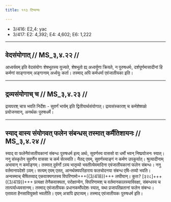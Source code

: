 ```yaml
---
title: ११३ टिप्पन्यः

---
```

- 3/416: E2,4: yac
- 3/417: E2: 4,392; E4: 4,602; E6: 1,222

____________________________________________

## वेदसंयोगात् // MS_३,४.२२ //

आध्वर्यवम् इति वेदसंयोगः शेषभूतस्य युज्यते, शेषभूतो ह्य् अध्वर्युणा क्रियते, न पुरुषधर्मः, दर्शपूर्णमासादीनां हि कर्मणां साङ्गानाम् अङ्गानाम् अर्ध्वयुः कर्ता। तस्माद् अपि कर्मधर्मा एवंजातीयका इति।


____________________________________________


## द्रव्यसंयोगाच् च // MS_३,४.२३ //

द्रव्यपरश् चात्र भवति निर्देशः - सुवर्णं भार्यम् इति द्वितीयार्थसंयोगात्। द्रव्यसंस्कारश् च कर्मशेषपक्षे प्रयोजनवान्, अनर्थकः पुरुषधर्मे।


____________________________________________


## स्याद् वास्य संयोगवत् फलेन संबन्धस् तस्मात् कर्मैतिशायनः // MS_३,४.२४ //

स्याद् वा फलेनैवंजातीयकानां संबन्धः पुरुषधर्म इत्य् अर्थः, सुवर्णस्य वाससो वा धर्मो भवन् निष्प्रयोजनः स्यात्। ननु संस्कृतेन सुवर्णेन वाससा च कर्म सेत्स्यति। नैतद् एवम्, सुवर्णस्याङ्गं न कर्मण उपकुर्यात्। श्रुत्यादीनाम् अभावान् न कर्माङ्गम्। तस्मात् दुर्वर्णो ऽस्य भातृव्यो भवतीत्येवमादिना एवंजातीयकानां फलेन संबन्धः।
ननु वर्तमानापदेशो ऽयम्। सत्यम् एवम् एतत्, आनर्थक्यपरिहाराय फलचोदनया संबन्ध एषि-तव्यो भवति। अन्यस्माच् चैषितव्याद् एकवाक्यगतस्य विपरिणामो+++({3/418})+++ लघीयान्। कुतः? [३२८]+++({3/419})+++ प्रत्यक्षा तेनैकवाक्यता, परोक्षान्येन, विपरिणामश् च वर्तमानकालस्याविवक्षा, संबन्धस्य च तात्पर्याध्यवसानम्। तस्माद् एवंजातीयकः प्रधानकर्मोपदेशः स्यात्, यथा प्रजापतिव्रतानां फलेन संबन्धः। एतावता हैनसावियुक्तो भवतीति। एवम् अत्रापि द्रष्टव्यम्। तस्माद् एवंजातीयकः पुरुषधर्म इति।
